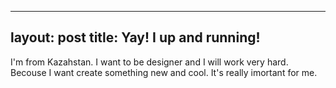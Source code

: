 ---
layout: post
title: Yay! I up and running!
--

I'm from Kazahstan. I want to be designer and I will work very hard. Becouse I want create something new and cool. It's really imortant for me. 


